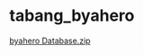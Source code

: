 # tabang_byahero
[byahero Database.zip](https://github.com/aaronDev3/tabang_byahero/files/7834556/byahero.Database.zip)
